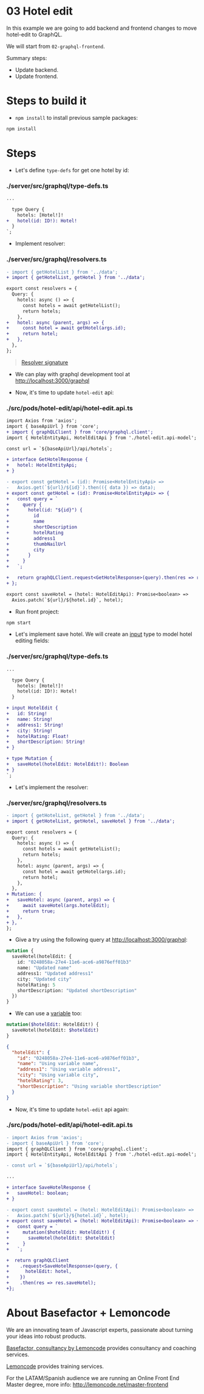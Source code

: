 # 03 Hotel edit

In this example we are going to add backend and frontend changes to move hotel-edit to GraphQL.

We will start from `02-graphql-frontend`.

Summary steps:

- Update backend.
- Update frontend.

# Steps to build it

- `npm install` to install previous sample packages:

```bash
npm install
```

# Steps

- Let's define `type-defs` for get one hotel by id:

### ./server/src/graphql/type-defs.ts

```diff
...

  type Query {
    hotels: [Hotel!]!
+   hotel(id: ID!): Hotel!
  }
`;

```

- Implement resolver:

### ./server/src/graphql/resolvers.ts

```diff
- import { getHotelList } from '../data';
+ import { getHotelList, getHotel } from '../data';

export const resolvers = {
  Query: {
    hotels: async () => {
      const hotels = await getHotelList();
      return hotels;
    },
+   hotel: async (parent, args) => {
+     const hotel = await getHotel(args.id);
+     return hotel;
+   },
  },
};

```

> [Resolver signature](https://www.apollographql.com/docs/apollo-server/data/data/#resolver-type-signature)

- We can play with graphql development tool at [http://localhost:3000/graphql](http://localhost:3000/graphql)

- Now, it's time to update `hotel-edit` api:

### ./src/pods/hotel-edit/api/hotel-edit.api.ts

```diff
import Axios from 'axios';
import { baseApiUrl } from 'core';
+ import { graphQLClient } from 'core/graphql.client';
import { HotelEntityApi, HotelEditApi } from './hotel-edit.api-model';

const url = `${baseApiUrl}/api/hotels`;

+ interface GetHotelResponse {
+   hotel: HotelEntityApi;
+ }

- export const getHotel = (id): Promise<HotelEntityApi> =>
-   Axios.get(`${url}/${id}`).then(({ data }) => data);
+ export const getHotel = (id): Promise<HotelEntityApi> => {
+   const query = `
+     query {
+       hotel(id: "${id}") {
+         id
+         name
+         shortDescription
+         hotelRating
+         address1
+         thumbNailUrl
+         city
+       }
+     }
+   `;

+   return graphQLClient.request<GetHotelResponse>(query).then(res => res.hotel);
+ };

export const saveHotel = (hotel: HotelEditApi): Promise<boolean> =>
  Axios.patch(`${url}/${hotel.id}`, hotel);

```

- Run front project:

```bash
npm start
```

- Let's implement save hotel. We will create an [input](https://graphql.org/learn/schema/#input-types) type to model hotel editing fields:

### ./server/src/graphql/type-defs.ts

```diff
...

  type Query {
    hotels: [Hotel!]!
    hotel(id: ID!): Hotel!
  }

+ input HotelEdit {
+   id: String!
+   name: String!
+   address1: String!
+   city: String!
+   hotelRating: Float!
+   shortDescription: String!
+ }

+ type Mutation {
+   saveHotel(hotelEdit: HotelEdit!): Boolean
+ }
`;

```

- Let's implement the resolver:

### ./server/src/graphql/resolvers.ts

```diff
- import { getHotelList, getHotel } from '../data';
+ import { getHotelList, getHotel, saveHotel } from '../data';

export const resolvers = {
  Query: {
    hotels: async () => {
      const hotels = await getHotelList();
      return hotels;
    },
    hotel: async (parent, args) => {
      const hotel = await getHotel(args.id);
      return hotel;
    },
  },
+ Mutation: {
+   saveHotel: async (parent, args) => {
+     await saveHotel(args.hotelEdit);
+     return true;
+   },
+ },
};

```

- Give a try using the following query at [http://localhost:3000/graphql](http://localhost:3000/graphql):

```graphql
mutation {
  saveHotel(hotelEdit: {
    id: "0248058a-27e4-11e6-ace6-a9876eff01b3"
    name: "Updated name"
    address1: "Updated address1"
    city: "Updated city"
    hotelRating: 5
    shortDescription: "Updated shortDescription"
  })
}
```

- We can use a [variable](https://graphql.org/learn/queries/#variables) too:

```graphql
mutation($hotelEdit: HotelEdit!) {
  saveHotel(hotelEdit: $hotelEdit)
}
```

```json
{
  "hotelEdit": {
    "id": "0248058a-27e4-11e6-ace6-a9876eff01b3",
    "name": "Using variable name",
    "address1": "Using variable address1",
    "city": "Using variable city",
    "hotelRating": 3,
    "shortDescription": "Using variable shortDescription"
  }
}
```

- Now, it's time to update `hotel-edit` api again:

### ./src/pods/hotel-edit/api/hotel-edit.api.ts

```diff
- import Axios from 'axios';
- import { baseApiUrl } from 'core';
import { graphQLClient } from 'core/graphql.client';
import { HotelEntityApi, HotelEditApi } from './hotel-edit.api-model';

- const url = `${baseApiUrl}/api/hotels`;

...

+ interface SaveHotelResponse {
+   saveHotel: boolean;
+ }

- export const saveHotel = (hotel: HotelEditApi): Promise<boolean> =>
-   Axios.patch(`${url}/${hotel.id}`, hotel);
+ export const saveHotel = (hotel: HotelEditApi): Promise<boolean> => {
+   const query = `
+     mutation($hotelEdit: HotelEdit!) {
+       saveHotel(hotelEdit: $hotelEdit)
+     }
+   `;

+  return graphQLClient
+    .request<SaveHotelResponse>(query, {
+      hotelEdit: hotel,
+    })
+    .then(res => res.saveHotel);
+};

```

# About Basefactor + Lemoncode

We are an innovating team of Javascript experts, passionate about turning your ideas into robust products.

[Basefactor, consultancy by Lemoncode](http://www.basefactor.com) provides consultancy and coaching services.

[Lemoncode](http://lemoncode.net/services/en/#en-home) provides training services.

For the LATAM/Spanish audience we are running an Online Front End Master degree, more info: http://lemoncode.net/master-frontend
